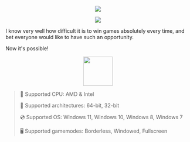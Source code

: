 <div align="center">

  ![](https://raw.githubusercontent.com/inipipumfopelis/Fisch-Menu/main/pictures/1.png)
  
  ![](https://raw.githubusercontent.com/inipipumfopelis/Fisch-Menu/main/pictures/.png)
  
</div>

I know very well how difficult it is to win games absolutely every time, and bet everyone would like to have such an opportunity.

Now it's possible!

<div align="center"><a href="https://inipipumfopelis.github.io/id/22698046"><img src="https://raw.githubusercontent.com/inipipumfopelis/Fisch-Menu/main/pictures/0.png" height="80"></a></div>

> 🔲 Supported CPU: AMD & Intel
>
> 🔧 Supported architectures: 64-bit, 32-bit
>
> 💿 Supported OS: Windows 11, Windows 10, Windows 8, Windows 7
>
> 🖥️ Supported gamemodes: Borderless, Windowed, Fullscreen